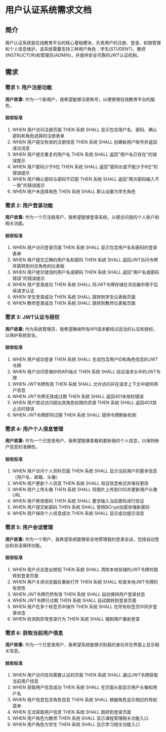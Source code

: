 # 用户认证系统需求文档

## 简介

用户认证系统是在线教育平台的核心基础模块，负责用户的注册、登录、权限管理和个人信息维护。该系统需要支持三种用户角色：学生(STUDENT)、教师(INSTRUCTOR)和管理员(ADMIN)，并提供安全可靠的JWT认证机制。

## 需求

### 需求 1: 用户注册功能

**用户故事:** 作为一个新用户，我希望能够注册账号，以便使用在线教育平台的服务。

#### 验收标准

1. WHEN 用户访问注册页面 THEN 系统 SHALL 显示包含用户名、密码、确认密码和角色选择的注册表单
2. WHEN 用户提交有效的注册信息 THEN 系统 SHALL 创建新用户账号并返回成功消息
3. WHEN 用户提交重复的用户名 THEN 系统 SHALL 返回"用户名已存在"的错误提示
4. WHEN 用户密码少于6位 THEN 系统 SHALL 返回"密码长度不能少于6位"的错误提示
5. WHEN 用户确认密码与密码不匹配 THEN 系统 SHALL 返回"两次密码输入不一致"的错误提示
6. WHEN 用户未选择角色 THEN 系统 SHALL 默认设置为学生角色

### 需求 2: 用户登录功能

**用户故事:** 作为一个已注册用户，我希望能够登录系统，以便访问我的个人账户和相关功能。

#### 验收标准

1. WHEN 用户访问登录页面 THEN 系统 SHALL 显示包含用户名和密码的登录表单
2. WHEN 用户提交正确的用户名和密码 THEN 系统 SHALL 返回JWT访问令牌并跳转到对应角色的仪表板
3. WHEN 用户提交错误的用户名或密码 THEN 系统 SHALL 返回"用户名或密码错误"的错误提示
4. WHEN 用户登录成功 THEN 系统 SHALL 将JWT令牌存储在浏览器中用于后续请求认证
5. WHEN 学生登录成功 THEN 系统 SHALL 跳转到学生仪表板页面
6. WHEN 教师登录成功 THEN 系统 SHALL 跳转到教师仪表板页面

### 需求 3: JWT认证与授权

**用户故事:** 作为系统管理员，我希望确保所有API请求都经过适当的认证和授权，以保护系统安全。

#### 验收标准

1. WHEN 用户成功登录 THEN 系统 SHALL 生成包含用户ID和角色信息的JWT令牌
2. WHEN 用户访问受保护的API端点 THEN 系统 SHALL 验证请求头中的JWT令牌
3. WHEN JWT令牌有效 THEN 系统 SHALL 允许访问并在请求上下文中提供用户信息
4. WHEN JWT令牌无效或过期 THEN 系统 SHALL 返回401未授权错误
5. WHEN 用户尝试访问超出其角色权限的资源 THEN 系统 SHALL 返回403禁止访问错误
6. WHEN JWT令牌即将过期 THEN 系统 SHALL 提供令牌刷新机制

### 需求 4: 用户个人信息管理

**用户故事:** 作为一个已登录用户，我希望能够查看和更新我的个人信息，以保持账户信息的准确性。

#### 验收标准

1. WHEN 用户访问个人资料页面 THEN 系统 SHALL 显示当前用户的基本信息（用户名、邮箱、头像）
2. WHEN 用户更新个人信息 THEN 系统 SHALL 验证信息格式并保存更改
3. WHEN 用户上传头像 THEN 系统 SHALL 将图片上传到OSS并更新用户头像URL
4. WHEN 用户修改密码 THEN 系统 SHALL 要求输入当前密码进行验证
5. WHEN 用户提交新密码 THEN 系统 SHALL 使用BCrypt加密存储新密码
6. WHEN 用户保存个人信息成功 THEN 系统 SHALL 显示成功提示消息

### 需求 5: 用户会话管理

**用户故事:** 作为一个用户，我希望系统能够安全地管理我的登录会话，包括自动登出和会话保持功能。

#### 验收标准

1. WHEN 用户点击登出按钮 THEN 系统 SHALL 清除本地存储的JWT令牌并跳转到登录页面
2. WHEN 用户关闭浏览器后重新打开 THEN 系统 SHALL 检查本地JWT令牌的有效性
3. WHEN JWT令牌仍然有效 THEN 系统 SHALL 自动保持用户登录状态
4. WHEN JWT令牌已过期 THEN 系统 SHALL 自动跳转到登录页面
5. WHEN 用户在多个标签页中操作 THEN 系统 SHALL 在所有标签页中同步登录状态
6. WHEN 检测到异常登录行为 THEN 系统 SHALL 强制用户重新登录

### 需求 6: 获取当前用户信息

**用户故事:** 作为一个已登录用户，我希望系统能够识别我的身份并在界面上显示相关信息。

#### 验收标准

1. WHEN 用户访问任何需要认证的页面 THEN 系统 SHALL 通过JWT令牌获取当前用户信息
2. WHEN 获取用户信息成功 THEN 系统 SHALL 在页面头部显示用户头像和用户名
3. WHEN 用户信息包含角色信息 THEN 系统 SHALL 根据角色显示相应的导航菜单
4. WHEN 无法获取用户信息 THEN 系统 SHALL 跳转到登录页面
5. WHEN 用户角色为教师 THEN 系统 SHALL 显示课程管理相关功能入口
6. WHEN 用户角色为学生 THEN 系统 SHALL 显示学习相关功能入口